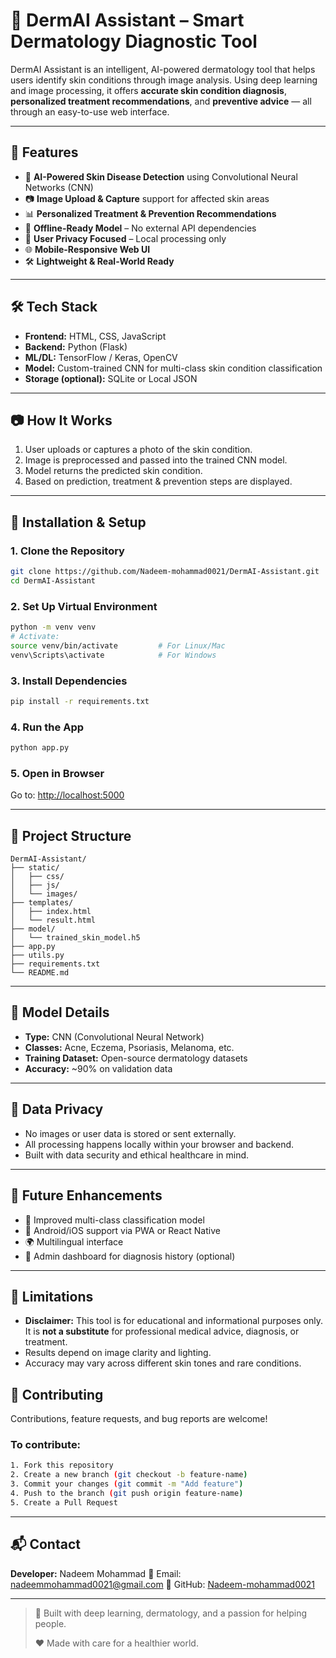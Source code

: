 # 🧠 DermAI Assistant – Smart Dermatology Diagnostic Tool

DermAI Assistant is an intelligent, AI-powered dermatology tool that helps users identify skin conditions through image analysis. Using deep learning and image processing, it offers **accurate skin condition diagnosis**, **personalized treatment recommendations**, and **preventive advice** — all through an easy-to-use web interface.

---

## 🚀 Features

- 🔬 **AI-Powered Skin Disease Detection** using Convolutional Neural Networks (CNN)
- 📷 **Image Upload & Capture** support for affected skin areas
- 📊 **Personalized Treatment & Prevention Recommendations**
- 🧠 **Offline-Ready Model** – No external API dependencies
- 🔐 **User Privacy Focused** – Local processing only
- 🌐 **Mobile-Responsive Web UI**
- 🛠️ **Lightweight & Real-World Ready**

---

## 🛠️ Tech Stack

- **Frontend:** HTML, CSS, JavaScript
- **Backend:** Python (Flask)
- **ML/DL:** TensorFlow / Keras, OpenCV
- **Model:** Custom-trained CNN for multi-class skin condition classification
- **Storage (optional):** SQLite or Local JSON

---

## 📷 How It Works

1. User uploads or captures a photo of the skin condition.
2. Image is preprocessed and passed into the trained CNN model.
3. Model returns the predicted skin condition.
4. Based on prediction, treatment & prevention steps are displayed.

---

## 🧪 Installation & Setup

### 1. Clone the Repository

```bash
git clone https://github.com/Nadeem-mohammad0021/DermAI-Assistant.git
cd DermAI-Assistant
````

### 2. Set Up Virtual Environment

```bash
python -m venv venv
# Activate:
source venv/bin/activate         # For Linux/Mac
venv\Scripts\activate            # For Windows
```

### 3. Install Dependencies

```bash
pip install -r requirements.txt
```

### 4. Run the App

```bash
python app.py
```

### 5. Open in Browser

Go to: [http://localhost:5000](http://localhost:5000)

---

## 📁 Project Structure

```
DermAI-Assistant/
├── static/
│   ├── css/
│   ├── js/
│   └── images/
├── templates/
│   ├── index.html
│   └── result.html
├── model/
│   └── trained_skin_model.h5
├── app.py
├── utils.py
├── requirements.txt
└── README.md
```

---

## 🧠 Model Details

* **Type:** CNN (Convolutional Neural Network)
* **Classes:** Acne, Eczema, Psoriasis, Melanoma, etc.
* **Training Dataset:** Open-source dermatology datasets
* **Accuracy:** \~90% on validation data

---

## 🔐 Data Privacy

* No images or user data is stored or sent externally.
* All processing happens locally within your browser and backend.
* Built with data security and ethical healthcare in mind.

---

## 🔧 Future Enhancements

* 🤖 Improved multi-class classification model
* 📱 Android/iOS support via PWA or React Native
* 🌍 Multilingual interface
* 🧾 Admin dashboard for diagnosis history (optional)

---

## 📌 Limitations

* **Disclaimer:** This tool is for educational and informational purposes only.
  It is **not a substitute** for professional medical advice, diagnosis, or treatment.
* Results depend on image clarity and lighting.
* Accuracy may vary across different skin tones and rare conditions.


## 🤝 Contributing

Contributions, feature requests, and bug reports are welcome!

### To contribute:

```bash
1. Fork this repository
2. Create a new branch (git checkout -b feature-name)
3. Commit your changes (git commit -m "Add feature")
4. Push to the branch (git push origin feature-name)
5. Create a Pull Request
```

---

## 📬 Contact

**Developer:** Nadeem Mohammad
📧 Email: [nadeemmohammad0021@gmail.com](mailto:nadeemmohammad0021@gmail.com)
🔗 GitHub: [Nadeem-mohammad0021](https://github.com/Nadeem-mohammad0021)

---

> 🧠 Built with deep learning, dermatology, and a passion for helping people.
>
> ❤️ Made with care for a healthier world.

```

